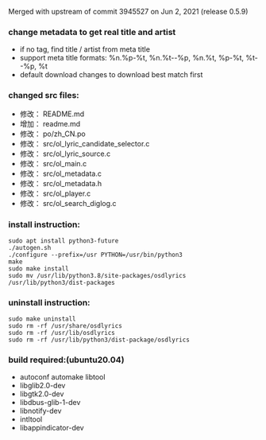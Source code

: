 Merged with upstream of commit 3945527 on Jun 2, 2021 (release 0.5.9)

### change metadata to get real title and artist
- if no tag, find title / artist from meta title
- support meta title formats: %n.%p-%t, %n.%t--%p, %n.%t, %p-%t, %t--%p, %t
- default download changes to download best match first

### changed src files:
- 修改：     README.md
- 增加：     readme.md
- 修改：     po/zh_CN.po
- 修改：     src/ol_lyric_candidate_selector.c
- 修改：     src/ol_lyric_source.c
- 修改：     src/ol_main.c
- 修改：     src/ol_metadata.c
- 修改：     src/ol_metadata.h
- 修改：     src/ol_player.c
- 修改：     src/ol_search_diglog.c

### install instruction:
	sudo apt install python3-future
	./autogen.sh
	./configure --prefix=/usr PYTHON=/usr/bin/python3
	make
	sudo make install
	sudo mv /usr/lib/python3.8/site-packages/osdlyrics /usr/lib/python3/dist-packages

### uninstall instruction:
	sudo make uninstall
	sudo rm -rf /usr/share/osdlyrics
	sudo rm -rf /usr/lib/osdlyrics
	sudo rm -rf /usr/lib/python3/dist-package/osdlyrics

### build required:(ubuntu20.04)
- autoconf automake libtool
- libglib2.0-dev
- libgtk2.0-dev
- libdbus-glib-1-dev
- libnotify-dev
- intltool
- libappindicator-dev
